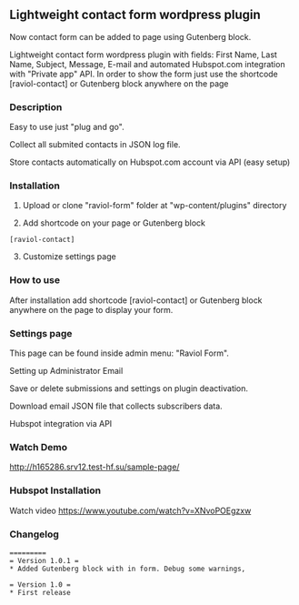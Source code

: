 ## Lightweight contact form wordpress plugin

Now contact form can be added to page using Gutenberg block.

Lightweight contact form wordpress plugin with fields: First Name, Last Name, Subject, Message, E-mail and automated Hubspot.com integration with "Private app" API. In order to show the form just use the shortcode [raviol-contact] or Gutenberg block anywhere on the page

### Description

Easy to use just "plug and go".

Collect all submited contacts in JSON log file.

Store contacts automatically on Hubspot.com account via API (easy setup)

### Installation

1) Upload or clone "raviol-form" folder at "wp-content/plugins" directory

2) Add shortcode on your page or Gutenberg block
```
[raviol-contact] 
```

3) Customize settings page

### How to use

After installation add shortcode [raviol-contact] or Gutenberg block anywhere on the page to display your form.

### Settings page

This page can be found inside admin menu: "Raviol Form".

Setting up Administrator Email

Save or delete submissions and settings on plugin deactivation.

Download email JSON file that collects subscribers data.

Hubspot integration via API

### Watch Demo

http://h165286.srv12.test-hf.su/sample-page/

### Hubspot Installation

Watch video https://www.youtube.com/watch?v=XNvoPOEgzxw

### Changelog

```
=========
= Version 1.0.1 =
* Added Gutenberg block with in form. Debug some warnings, 

= Version 1.0 =
* First release
```

